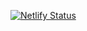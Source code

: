 [![Netlify Status](https://api.netlify.com/api/v1/badges/81be3f7e-e1f2-4db3-b32f-f0c90c85c77c/deploy-status)](https://app.netlify.com/sites/competent-payne-fd8b2e/deploys)
